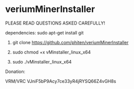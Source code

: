 # veriumMinerInstaller

PLEASE READ QUESTIONS ASKED CAREFULLY!

dependencies: sudo apt-get install git

1. git clone https://github.com/phiten/veriumMinerInstaller

2. sudo chmod +x vMinstaller_linux_x64

3. sudo ./vMinstaller_linux_x64


Donation:

VRM/VRC VJniF5bP9Acy7ce33yR4jRYSQ66Z4vGH8s